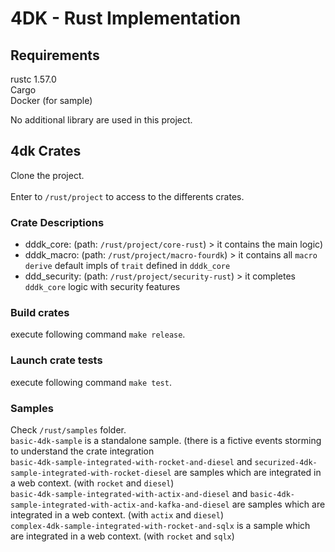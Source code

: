 # 4DK - Rust Implementation

## Requirements
rustc 1.57.0 <br/>
Cargo <br/>
Docker (for sample) </br>

No additional library are used in this project. <br/>

## 4dk Crates
Clone the project. <br/><br />
Enter to `/rust/project` to access to the differents crates. 

### Crate Descriptions
- dddk_core: (path: `/rust/project/core-rust`) > it contains the main logic)
- dddk_macro: (path: `/rust/project/macro-fourdk`) > it contains all `macro derive` default impls of `trait` defined in `dddk_core`
- ddd_security: (path: `/rust/project/security-rust`) > it completes `dddk_core` logic with security features

### Build crates
execute following command `make release`.<br />

### Launch crate tests
execute following command `make test`.<br />

### Samples
Check `/rust/samples` folder. <br/>
`basic-4dk-sample` is a standalone sample. (there is a fictive events storming to understand the crate integration<br />
`basic-4dk-sample-integrated-with-rocket-and-diesel` and `securized-4dk-sample-integrated-with-rocket-diesel` are samples which are integrated in a web context. (with `rocket` and `diesel`)<br />
`basic-4dk-sample-integrated-with-actix-and-diesel` and `basic-4dk-sample-integrated-with-actix-and-kafka-and-diesel` are samples which are integrated in a web context. (with `actix` and `diesel`)<br />
`complex-4dk-sample-integrated-with-rocket-and-sqlx` is a sample which are integrated in a web context. (with `rocket` and `sqlx`)<br />

